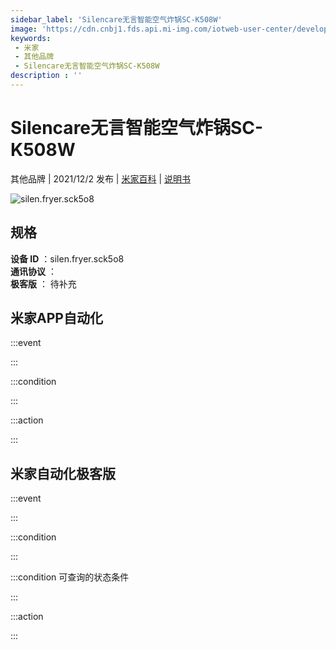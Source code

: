 ```yaml
---
sidebar_label: 'Silencare无言智能空气炸锅SC-K508W'
image: 'https://cdn.cnbj1.fds.api.mi-img.com/iotweb-user-center/developer_16790479595144FUF5Vgb.png?GalaxyAccessKeyId=AKVGLQWBOVIRQ3XLEW&Expires=9223372036854775807&Signature=5+xVqdCnPK1Y6G6aCFcv2Pel+XE='
keywords: 
 - 米家
 - 其他品牌
 - Silencare无言智能空气炸锅SC-K508W
description : ''
---
```

# Silencare无言智能空气炸锅SC-K508W

其他品牌 | 2021/12/2 发布 | [米家百科](https://home.mi.com/webapp/content/baike/product/index.html?model=silen.fryer.sck5o8) | [说明书](https://home.mi.com/views/introduction.html?model=silen.fryer.sck5o8&region=cn)

![silen.fryer.sck5o8](https://cdn.cnbj1.fds.api.mi-img.com/iotweb-user-center/developer_16790479595144FUF5Vgb.png?GalaxyAccessKeyId=AKVGLQWBOVIRQ3XLEW&Expires=9223372036854775807&Signature=5+xVqdCnPK1Y6G6aCFcv2Pel+XE=)

## 规格  
> 
**设备 ID** ：silen.fryer.sck5o8  
**通讯协议** ：  
**极客版**  ： 待补充 


## 米家APP自动化  

:::event  

:::

:::condition  

:::

:::action   

:::

## 米家自动化极客版  

:::event  

:::

:::condition  

:::

:::condition 可查询的状态条件  

:::

:::action  

:::

        
